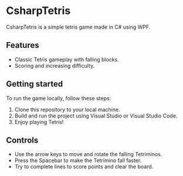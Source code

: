 # CsharpTetris

CsharpTetris is a simple tetris game made in C# using WPF.

## Features
- Classic Tetris gameplay with falling blocks.
- Scoring and increasing difficulty.

## Getting started
To run the game locally, follow these steps:

1. Clone this repository to your local machine.
2. Build and run the project using Visual Studio or Visual Studio Code.
3. Enjoy playing Tetris!

## Controls
- Use the arrow keys to move and rotate the falling Tetriminos.
- Press the Spacebar to make the Tetrimino fall faster.
- Try to complete lines to score points and clear the board.
